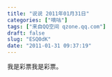 ```yaml
---
title: "说说 2011年01月31日"
categories: ["嘀咕"]
tags: ["来自QQ空间 qzone.qq.com"]
draft: false
slug: "ESQ0dK"
date: "2011-01-31 09:37:19"
---
```


我是彩票我是彩票。
